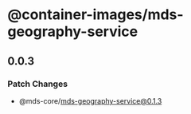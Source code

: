 # @container-images/mds-geography-service

## 0.0.3
### Patch Changes

  - @mds-core/mds-geography-service@0.1.3

